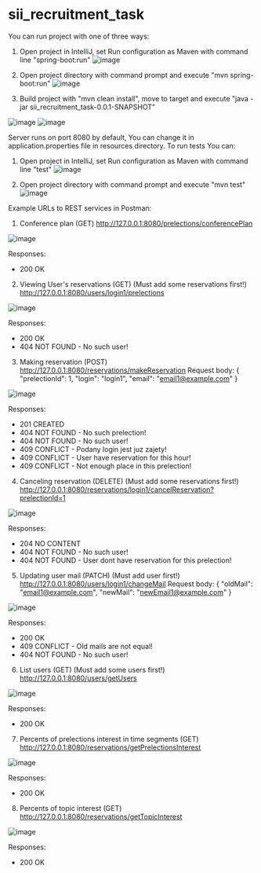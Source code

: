 # sii_recruitment_task
You can run project with one of three ways:
1. Open project in IntelliJ, set Run configuration as Maven with command line "spring-boot:run"
![image](https://user-images.githubusercontent.com/44434406/170015862-8f2b1502-8a33-4af4-8bb1-ef17788768a2.png)

2. Open project directory with command prompt and execute "mvn spring-boot:run"
![image](https://user-images.githubusercontent.com/44434406/170016728-ffd16890-020c-4513-818d-9f3fa939de5f.png)

3. Build project with "mvn clean install", move to target and execute "java -jar sii_recruitment_task-0.0.1-SNAPSHOT"

![image](https://user-images.githubusercontent.com/44434406/170017920-fcbfef01-c7ec-46ce-9d54-5660b778ecc6.png)
![image](https://user-images.githubusercontent.com/44434406/170017964-60cecbbe-55dd-4dde-95fd-722cb8c26ef5.png)

Server runs on port 8080 by default, You can change it in application.properties file in resources directory. 
To run tests You can:
1. Open project in IntelliJ, set Run configuration as Maven with command line "test"
![image](https://user-images.githubusercontent.com/44434406/170018106-1782b06d-0468-41d7-a036-ad735968210d.png)

2. Open project directory with command prompt and execute "mvn test"
![image](https://user-images.githubusercontent.com/44434406/170018218-d1ac541b-bc0e-4629-a577-dd573448f45b.png)

Example URLs to REST services in Postman:

1. Conference plan (GET)
http://127.0.0.1:8080/prelections/conferencePlan

![image](https://user-images.githubusercontent.com/44434406/170019902-de10c053-b296-45c0-8635-21ee15c5d611.png)

Responses:
  - 200 OK

2. Viewing User's reservations (GET) (Must add some reservations first!)
http://127.0.0.1:8080/users/login1/prelections

![image](https://user-images.githubusercontent.com/44434406/170020702-10b5af99-91db-4447-8bc6-5884471c19d0.png)

Responses:
  - 200 OK
  - 404 NOT FOUND - No such user!

3. Making reservation (POST)
http://127.0.0.1:8080/reservations/makeReservation
Request body:
{
    "prelectionId": 1,
    "login": "login1",
    "email": "email1@example.com"
}

![image](https://user-images.githubusercontent.com/44434406/170020957-c337f55d-974e-4f40-83de-6546c61ebf6d.png)

Responses:
  - 201 CREATED
  - 404 NOT FOUND - No such prelection!
  - 404 NOT FOUND - No such user!
  - 409 CONFLICT - Podany login jest juz zajety!
  - 409 CONFLICT - User have reservation for this hour!
  - 409 CONFLICT - Not enough place in this prelection!

4. Canceling reservation (DELETE) (Must add some reservations first!)
http://127.0.0.1:8080/reservations/login1/cancelReservation?prelectionId=1

![image](https://user-images.githubusercontent.com/44434406/170022073-188e28f2-a337-4dba-a63d-9e05811e6646.png)

Responses:
  - 204 NO CONTENT
  - 404 NOT FOUND - No such user!
  - 404 NOT FOUND - User dont have reservation for this prelection!

5. Updating user mail (PATCH) (Must add user first!)
http://127.0.0.1:8080/users/login1/changeMail
Request body:
{
    "oldMail": "email1@example.com",
    "newMail": "newEmail1@example.com"
}

![image](https://user-images.githubusercontent.com/44434406/170022467-6fe2bda4-cb76-4b33-a4b8-0e13b2c46159.png)

Responses:
  - 200 OK
  - 409 CONFLICT - Old mails are not equal!
  - 404 NOT FOUND - No such user!

6. List users (GET) (Must add some users first!)
http://127.0.0.1:8080/users/getUsers

![image](https://user-images.githubusercontent.com/44434406/170022924-61d94103-8187-40d3-b102-86690a3f8ac7.png)

Responses:
  - 200 OK

7. Percents of prelections interest in time segments (GET)
http://127.0.0.1:8080/reservations/getPrelectionsInterest

![image](https://user-images.githubusercontent.com/44434406/170023423-4cc31747-b855-45c0-be22-7a1c45a2fd7e.png)

Responses:
  - 200 OK
 
8. Percents of topic interest (GET)
http://127.0.0.1:8080/reservations/getTopicInterest

![image](https://user-images.githubusercontent.com/44434406/170023768-bd13b629-15ba-46a0-afd0-f623a0206df7.png)

Responses:
  - 200 OK


